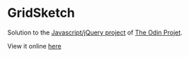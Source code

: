  GridSketch
==========

Solution to the [Javascript/jQuery project](http://www.theodinproject.com/web-development-101/javascript-and-jquery?ref=lnav) of [The Odin Projet](http://www.theodinproject.com).

View it online [here](http://htmlpreview.github.io/?https://github.com/michaeldeese/GridSketch/blob/master/main.html)
